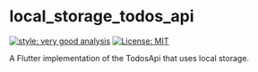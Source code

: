 # local_storage_todos_api

[![style: very good analysis][very_good_analysis_badge]][very_good_analysis_link]
[![License: MIT][license_badge]][license_link]

A Flutter implementation of the TodosApi that uses local storage.

[license_badge]: https://img.shields.io/badge/license-MIT-blue.svg
[license_link]: https://opensource.org/licenses/MIT
[very_good_analysis_badge]: https://img.shields.io/badge/style-very_good_analysis-B22C89.svg
[very_good_analysis_link]: https://pub.dev/packages/very_good_analysis
